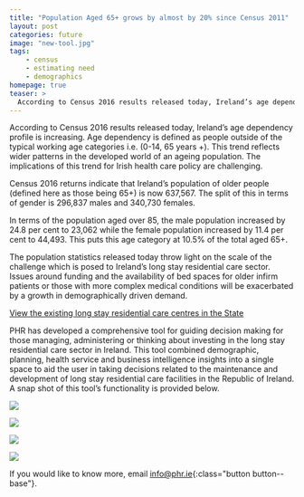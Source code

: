 ```yaml
---
title: "Population Aged 65+ grows by almost by 20% since Census 2011"
layout: post
categories: future
image: "new-tool.jpg"
tags: 
    - census
    - estimating need
    - demographics
homepage: true
teaser: >
  According to Census 2016 results released today, Ireland’s age dependency profile is increasing.
---
```


According to Census 2016 results released today, Ireland’s age dependency profile is increasing. Age dependency is defined as people outside of the typical working age categories i.e. (0-14, 65 years +). This trend reflects wider patterns in the developed world of an ageing population. The implications of this trend for Irish health care policy are challenging. 

Census 2016 returns indicate that Ireland’s population of older people (defined here as those being 65+) is now 637,567. The split of this in terms of gender is 296,837 males and 340,730 females. 

In terms of the population aged over 85, the male population increased by 24.8 per cent to 23,062 while the female population increased by 11.4 per cent to 44,493. This puts this age category at 10.5% of the total aged 65+. 

The population statistics released today throw light on the scale of the challenge which is posed to Ireland’s long stay residential care sector. Issues around funding and the availability of bed spaces for older infirm patients or those with more complex medical conditions will be exacerbated by a growth in demographically driven demand.

[View the existing long stay residential care centres in the State](http://www.phr.ie/map)

PHR has developed a comprehensive tool for guiding decision making for those managing, administering or thinking about investing in the long stay residential care sector in Ireland. This tool combined demographic, planning, health service and business intelligence insights into a single space to aid the user in taking decisions related to the maintenance and development of long stay residential care facilities in the Republic of Ireland. A snap shot of this tool’s functionality is provided below.

![]({{site.baseurl}}/assets/graphics/content/new-tool.png)

![]({{site.baseurl}}/assets/graphics/content/new-tool-1.png)

![]({{site.baseurl}}/assets/graphics/content/new-tool-2.png)

![]({{site.baseurl}}/assets/graphics/content/new-tool-3.png)

If you would like to know more, email [info@phr.ie](mailto:info@phr.ie){:class="button button--base"}. 

